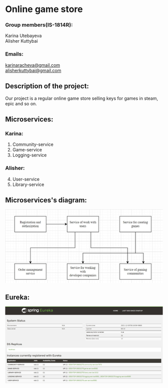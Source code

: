 # Online game store
### Group members(IS-1814R):
 Karina Utebayeva  
 Alisher Kuttybai  

### Emails: 
 karinaracheva@gmail.com  
 alisherkuttybai@gmail.com  

## Description of the project:
Our project is a regular online game store selling keys for games in steam, epic and so on. 
 
## Microservices:
### Karina:
  1) Community-service
  2) Game-service
  3) Logging-service
### Alisher:
  4) User-service
  5) Library-service
 
## Microservices's diagram:
![Image alt](diagram-screen.jpg)

## Eureka:
![Image alt](eureka.jpg)
